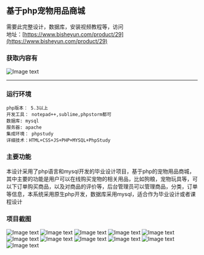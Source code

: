 ## 基于php宠物用品商城

需要此完整设计，数据库，安装视频教程等，访问   
地址：[https://www.bisheyun.com/product/29](https://www.bisheyun.com/product/29)

### 获取内容有
![Image text](https://www.bisheyun.com/uploads/images/wangEditor/202105/25/prouduct_1621929457_p8nGQJP6eS.jpg)


***
### 运行环境 
```
php版本： 5.3以上
开发工具： notepad++,sublime,phpstorm都可
数据库: mysql
服务器: apache
集成环境： phpstudy
详细技术：HTML+CSS+JS+PHP+MYSQL+PhpStudy
```
### 主要功能 
本设计采用了php语言和mysql开发的毕业设计项目，基于php的宠物用品商城，其中主要的功能是用户可以在线购买宠物的相关用品，比如狗粮，宠物玩具等，可以下订单购买商品，以及对商品的评价等，后台管理员可以管理商品，分类，订单等信息，本系统采用原生php开发，数据库采用mysql，适合作为毕业设计或者课程设计
### 项目截图  
  ![Image text](https://www.bisheyun.com/uploads/images/wangEditor/202105/25/prouduct_1621929512_1ei7AbFNSZ.jpg)
  ![Image text](https://www.bisheyun.com/uploads/images/wangEditor/202105/25/prouduct_1621929512_4kKtSFaaOH.jpg)
  ![Image text](https://www.bisheyun.com/uploads/images/wangEditor/202105/25/prouduct_1621929522_gzV8x7PeIK.jpg)
  ![Image text](https://www.bisheyun.com/uploads/images/wangEditor/202105/25/prouduct_1621929522_2E5KcTrj2W.jpg)
  ![Image text](https://www.bisheyun.com/uploads/images/wangEditor/202105/25/prouduct_1621929522_qludyCGy4z.jpg)
  ![Image text](https://www.bisheyun.com/uploads/images/wangEditor/202105/25/prouduct_1621929535_QpfEcTJikY.jpg)
  ![Image text](https://www.bisheyun.com/uploads/images/wangEditor/202105/25/prouduct_1621929535_AiEfdhEkXH.jpg)
  ![Image text](https://www.bisheyun.com/uploads/images/wangEditor/202105/25/prouduct_1621929535_PxsQeX5VAY.jpg)
  ![Image text](https://www.bisheyun.com/uploads/images/wangEditor/202105/25/prouduct_1621929552_CFgYcGQDDY.jpg)
  ![Image text](https://www.bisheyun.com/uploads/images/wangEditor/202105/25/prouduct_1621929552_3RX86Xn6ev.jpg)
    ![Image text](https://www.bisheyun.com/uploads/images/wangEditor/202105/25/prouduct_1621929552_gNTnUH2yqF.jpg)
